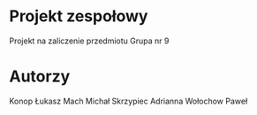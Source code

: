# Projekt zespołowy
Projekt na zaliczenie przedmiotu
Grupa nr 9

# Autorzy
Konop Łukasz
Mach Michał
Skrzypiec Adrianna
Wołochow Paweł
